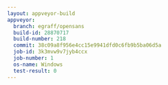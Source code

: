 ```yaml
---
layout: appveyor-build
appveyor:
  branch: egraff/opensans
  build-id: 28870717
  build-number: 218
  commit: 38c09a8f956e4cc15e9941dfd0c6fb9b5ba06d5a
  job-id: 3k3mvw9v7jyb4ccx
  job-number: 1
  os-name: Windows
  test-result: 0
---
```

